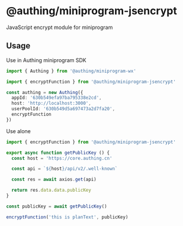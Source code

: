 # @authing/miniprogram-jsencrypt

JavaScript encrypt module for miniprogram

## Usage

Use in Authing miniprogram SDK

``` typescript
import { Authing } from '@authing/miniprogram-wx'

import { encryptFunction } from '@authing/miniprogram-jsencrypt'

const authing = new Authing({
  appId: '630b549efa97ba795338e2cd',
  host: 'http://localhost:3000',
  userPoolId: '630b549d5a697473a2d7fa20',
  encryptFunction
})
```

Use alone

``` typescript
import { encryptFunction } from '@authing/miniprogram-jsencrypt'

export async function getPublicKey () {
  const host = 'https://core.authing.cn'

  const api = `${host}/api/v2/.well-known`

  const res = await axios.get(api)

  return res.data.data.publicKey
}

const publicKey = await getPublicKey()

encryptFunction('this is planText', publicKey)
```
